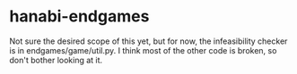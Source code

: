 # hanabi-endgames

Not sure the desired scope of this yet, but for now, the infeasibility checker is in endgames/game/util.py. I think most of the other code is broken, so don't bother looking at it.
